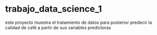 # trabajo_data_science_1
este proyecto muestra el tratamiento de datos para posterior predecir la calidad de café a partir de sus variables predictoras
